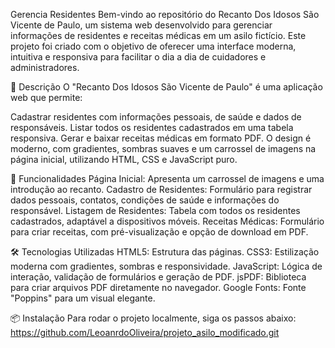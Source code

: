 Gerencia Residentes Bem-vindo ao repositório do Recanto Dos Idosos São Vicente de Paulo, um sistema web desenvolvido para gerenciar informações de residentes e receitas médicas em um asilo fictício. Este projeto foi criado com o objetivo de oferecer uma interface moderna, intuitiva e responsiva para facilitar o dia a dia de cuidadores e administradores.

📑 Descrição O "Recanto Dos Idosos São Vicente de Paulo" é uma aplicação web que permite:

Cadastrar residentes com informações pessoais, de saúde e dados de responsáveis. Listar todos os residentes cadastrados em uma tabela responsiva. Gerar e baixar receitas médicas em formato PDF. O design é moderno, com gradientes, sombras suaves e um carrossel de imagens na página inicial, utilizando HTML, CSS e JavaScript puro.

🚀 Funcionalidades Página Inicial: Apresenta um carrossel de imagens e uma introdução ao recanto. Cadastro de Residentes: Formulário para registrar dados pessoais, contatos, condições de saúde e informações do responsável. Listagem de Residentes: Tabela com todos os residentes cadastrados, adaptável a dispositivos móveis. Receitas Médicas: Formulário para criar receitas, com pré-visualização e opção de download em PDF.

🛠️ Tecnologias Utilizadas HTML5: Estrutura das páginas. CSS3: Estilização moderna com gradientes, sombras e responsividade. JavaScript: Lógica de interação, validação de formulários e geração de PDF. jsPDF: Biblioteca para criar arquivos PDF diretamente no navegador. Google Fonts: Fonte "Poppins" para um visual elegante.

📦 Instalação Para rodar o projeto localmente, siga os passos abaixo: https://github.com/LeoanrdoOliveira/projeto_asilo_modificado.git
